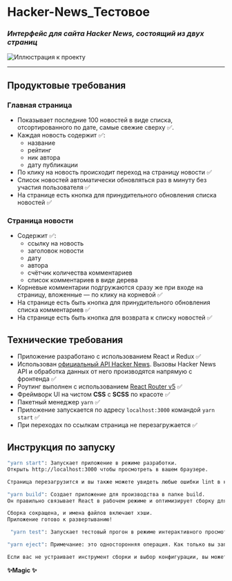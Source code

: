 # Hacker-News_Тестовое
### _Интерфейс для сайта ***Hacker News***, состоящий из двух страниц_

![Иллюстрация к проекту](https://media.istockphoto.com/photos/cyber-attack-written-newspaper-picture-id499538773?k=20&m=499538773&s=612x612&w=0&h=A8Y9cwzv_t8sSa8_5Ay6Keybs8wdVaKkja0tuMZ4DNI=)

---
## Продуктовые требования
### Главная страница
- Показывает последние 100 новостей в виде списка, отсортированного по дате, самые свежие сверху ✅.
- Каждая новость содержит ✅:
    - название
    - рейтинг
    - ник автора
    - дату публикации
- По клику на новость происходит переход на страницу новости ✅
- Список новостей автоматически обновляться раз в минуту без участия пользователя ✅
- На странице есть кнопка для принудительного обновления списка новостей ✅

### Страница новости
- Содержит ✅:
    - ссылку на новость
    - заголовок новости
    - дату
    - автора
    - счётчик количества комментариев
    - список комментариев в виде дерева
- Корневые комментарии подгружаются сразу же при входе на страницу, вложенные — по клику на корневой ✅
- На странице есть быть кнопка для принудительного обновления списка комментариев ✅
- На странице есть быть кнопка для возврата к списку новостей ✅

## Технические требования

- Приложение разработано с использованием React и Redux ✅
- Использован [официальный API Hacker News](https://github.com/HackerNews/API). Вызовы Hacker News API и обработка данных от него производятся напрямую с фронтенда ✅
- Роутинг выполнен с использованием [React Router v5](https://github.com/ReactTraining/react-router/releases/tag/v5.0.0) ✅
- Фреймворк UI на чистом **СSS** с **SCSS** по красоте ✅
- Пакетный менеджер `yarn` ✅
- Приложение запускается по адресу `localhost:3000` командой `yarn start` ✅
- При переходах по ссылкам страница не перезагружается ✅

## Инструкция по запуску

```sh
"yarn start": Запускает приложение в режиме разработки.
Открыть http://localhost:3000 чтобы просмотреть в вашем браузере.

Страница перезагрузится и вы также можете увидеть любые ошибки lint в консоли.
```

```sh
"yarn build": Создает приложение для производства в папке build.
Он правильно связывает React в рабочем режиме и оптимизирует сборку для достижения наилучшей производительности.

Сборка сокращена, и имена файлов включают хэши.
Приложение готово к развертыванию!
```

```sh
 "yarn test": Запускает тестовый прогон в режиме интерактивного просмотра.
```

```sh
"yarn eject": Примечание: это односторонняя операция. Как только вы запустите, вы не сможете обратно отменить команду.

Если вас не устраивает инструмент сборки и выбор конфигурации, вы можете отказаться от него в любое время. Эта команда удалит единственную зависимость сборки из проекта.
```
**✨Magic ✨**
